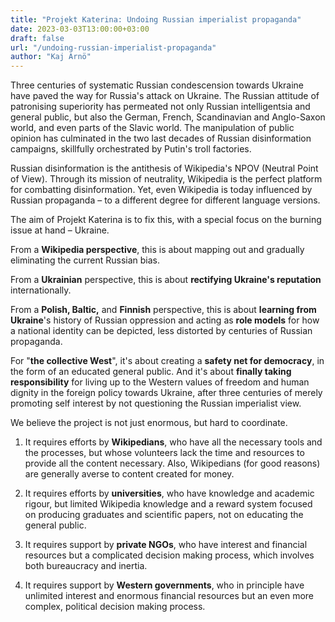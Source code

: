 ```yaml
---
title: "Projekt Katerina: Undoing Russian imperialist propaganda" 
date: 2023-03-03T13:00:00+03:00
draft: false
url: "/undoing-russian-imperialist-propaganda"
author: "Kaj Arnö"
---
```


Three centuries of systematic Russian condescension towards Ukraine have paved the way for Russia's attack on Ukraine. The Russian attitude of patronising superiority has permeated not only Russian intelligentsia and general public, but also the German, French, Scandinavian and Anglo-Saxon world, and even parts of the Slavic world. The manipulation of public opinion has culminated in the two last decades of Russian disinformation campaigns, skillfully orchestrated by Putin's troll factories.

Russian disinformation is the antithesis of Wikipedia's NPOV (Neutral Point of View). Through its mission of neutrality, Wikipedia is the perfect platform for combatting disinformation. Yet, even Wikipedia is today influenced by Russian propaganda – to a different degree for different language versions.

The aim of Projekt Katerina is to fix this, with a special focus on the burning issue at hand – Ukraine. 

From a **Wikipedia perspective**, this is about mapping out and gradually eliminating the current Russian bias. 

From a **Ukrainian** perspective, this is about **rectifying Ukraine's reputation** internationally. 

From a **Polish, Baltic,** and **Finnish** perspective, this is about **learning from Ukraine**'s history of Russian oppression and acting as **role models** for how a national identity can be depicted, less distorted by centuries of Russian propaganda.

For "**the collective West**", it's about creating a **safety net for democracy**, in the form of an educated general public. And it's about **finally taking responsibility** for living up to the Western values of freedom and human dignity in the foreign policy towards Ukraine, after three centuries of merely promoting self interest by not questioning the Russian imperialist view. 

We believe the project is not just enormous, but hard to coordinate. 

1. It requires efforts by **Wikipedians**, who have all the necessary tools and the processes, but whose volunteers lack the time and resources to provide all the content necessary. Also, Wikipedians (for good reasons) are generally averse to content created for money.

2. It requires efforts by **universities**, who have knowledge and academic rigour, but limited Wikipedia knowledge and a reward system focused on producing graduates and scientific papers, not on educating the general public. 

3. It requires support by **private NGOs**, who have interest and financial resources but a complicated decision making process, which involves both bureaucracy and inertia.

4. It requires support by **Western governments**, who in principle have unlimited interest and enormous financial resources but an even more complex, political decision making process. 
